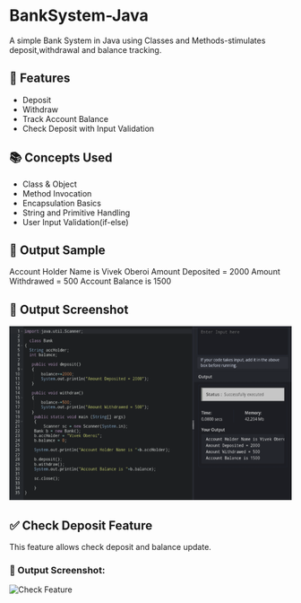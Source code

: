 # BankSystem-Java
A simple Bank System in Java using Classes and Methods-stimulates deposit,withdrawal and balance tracking.

## 🔧 Features
- Deposit
- Withdraw
- Track Account Balance
- Check Deposit with Input Validation

## 📚 Concepts Used
- Class & Object
- Method Invocation
- Encapsulation Basics
- String and Primitive Handling
- User Input Validation(if-else)

## 🚀 Output Sample

Account Holder Name is Vivek Oberoi
Amount Deposited = 2000
Amount Withdrawed = 500
Account Balance is 1500

## 📸 Output Screenshot
![Bank System Output](https://raw.githubusercontent.com/keshavgit23/BankSystem-Java/refs/heads/main/Screenshot_20250629-182509_Chrome.png)

## ✅ Check Deposit Feature

This feature allows check deposit and balance update.

### 📸 Output Screenshot:
![Check Feature](assets/check-feature.png)






